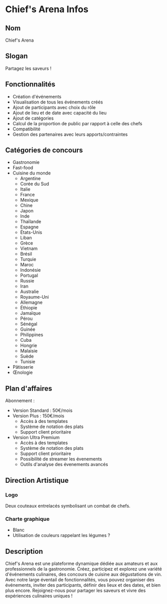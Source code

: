 # Chief's Arena Infos

## Nom
Chief's Arena

## Slogan
Partagez les saveurs !

## Fonctionnalités
- Création d'événements
- Visualisation de tous les événements créés
- Ajout de participants avec choix du rôle
- Ajout de lieu et de date avec capacité du lieu
- Ajout de catégories
- Calcul de la proportion de public par rapport à celle des chefs
- Compatibilité
- Gestion des partenaires avec leurs apports/contraintes

## Catégories de concours
- Gastronomie
- Fast-food
- Cuisine du monde
  - Argentine
  - Corée du Sud
  - Italie
  - France
  - Mexique
  - Chine
  - Japon
  - Inde
  - Thaïlande
  - Espagne
  - États-Unis
  - Liban
  - Grèce
  - Vietnam
  - Brésil
  - Turquie
  - Maroc
  - Indonésie
  - Portugal
  - Russie
  - Iran
  - Australie
  - Royaume-Uni
  - Allemagne
  - Éthiopie
  - Jamaïque
  - Pérou
  - Sénégal
  - Guinée
  - Philippines
  - Cuba
  - Hongrie
  - Malaisie
  - Suède
  - Tunisie
- Pâtisserie
- Œnologie

## Plan d'affaires
Abonnement :
- Version Standard : 50€/mois
- Version Plus : 150€/mois
  - Accès à des templates
  - Système de notation des plats
  - Support client prioritaire
- Version Ultra Premium
  - Accès à des templates
  - Système de notation des plats
  - Support client prioritaire
  - Possibilité de streamer les évenements
  - Outils d'analyse des évenements avancés

## Direction Artistique
### Logo
Deux couteaux entrelacés symbolisant un combat de chefs.

### Charte graphique
- Blanc
- Utilisation de couleurs rappelant les légumes ?

## Description
Chief's Arena est une plateforme dynamique dédiée aux amateurs et aux professionnels de la gastronomie. Créez, participez et explorez une variété d'événements culinaires, des concours de cuisine aux dégustations de vin. Avec notre large éventail de fonctionnalités, vous pouvez organiser des événements, inviter des participants, définir des lieux et des dates, et bien plus encore. Rejoignez-nous pour partager les saveurs et vivre des expériences culinaires uniques !
